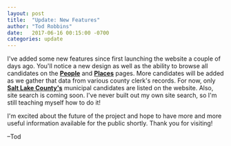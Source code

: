 ```yaml
---
layout: post
title:  "Update: New Features"
author: "Tod Robbins"
date:   2017-06-16 00:15:00 -0700
categories: update
---
```

I've added some new features since first launching the website a couple of days ago. You'll notice a new design as well as the ability to browse all candidates on the <strong>[People](../../../../../people/)</strong> and <strong>[Places](../../../../../places/)</strong> pages. More candidates will be added as we gather that data from various county clerk's records. For now, only <strong>[Salt Lake County's](../../../../../places/salt-lake/)</strong> municipal candidates are listed on the website. Also, site search is coming soon. I've never built out my own site search, so I'm still teaching myself how to do it!

I'm excited about the future of the project and hope to have more and more useful information available for the public shortly. Thank you for visiting!

–Tod
